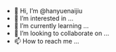 - 👋 Hi, I’m @hanyuenaijiu
- 👀 I’m interested in ...
- 🌱 I’m currently learning ...
- 💞️ I’m looking to collaborate on ...
- 📫 How to reach me ...

<!---
hanyuenaijiu/hanyuenaijiu is a ✨ special ✨ repository because its `README.md` (this file) appears on your GitHub profile.
You can click the Preview link to take a look at your changes.
--->
